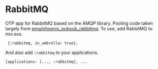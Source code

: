 RabbitMQ
========

OTP app for RabbitMQ based on the AMQP library. Pooling code taken largely from
[pma/phoenix_pubsub_rabbitmq](https://github.com/pma/phoenix_pubsub_rabbitmq).
To use, add RabbitMQ to mix.exs.

     {:rabbitmq, in_umbrella: true},

And also add `:rabbitmq` to your applications.

    [applications: [..., :rabbitmq], ...
